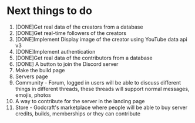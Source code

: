 # Next things to do

1. [DONE]Get real data of the creators from a database
2. [DONE]Get real-time followers of the creators
3. [DONE]Implement Display image of the creator using YouTube data api v3
4. [DONE]Implement authentication
5. [DONE]Get real data of the contributors from a database
6. [DONE] A button to join the Discord server
7. Make the build page
8. Servers page
9. Community - Forum, logged in users will be able to discuss different things in different threads, these threads will support normal messages, emojis, photos
10. A way to contribute for the server in the landing page
11. Store - Godcraft's marketplace where people will be able to buy server credits, builds, memberships or they can contribute

